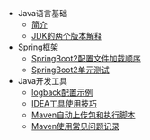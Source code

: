 * Java语言基础
  * [简介](markdown/编程语言/Java/)
  * [JDK的两个版本解释](markdown/编程语言/Java/Core/JDK的两个版本解释.md)
* Spring框架
  * [SpringBoot2配置文件加载顺序](markdown/编程语言/Java/Spring/SpringBoot2配置文件加载顺序.md)
  * [SpringBoot2单元测试](markdown/编程语言/Java/Spring/SpringBoot2单元测试.md)
* Java开发工具
  * [logback配置示例](markdown/编程语言/Java/logback配置示例.md)
  * [IDEA工具使用技巧](markdown/编程语言/Java/IDEA工具使用技巧.md)
  * [Maven自动上传包和执行脚本](markdown/编程语言/Java/Maven自动上传包和执行脚本.md)
  * [Maven使用常见问题记录](markdown/编程语言/Java/Maven使用常见问题记录.md)
